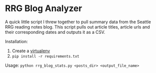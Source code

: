 # RRG Blog Analyzer

A quick little script I threw together to pull summary data from the Seattle RRG reading notes blog. This script pulls out article titles, article urls and their corresponding dates and outputs it as a CSV. 

Installation:
1. Create a [virtualenv](https://virtualenv.pypa.io/en/stable/userguide/#usage)
2. `pip install -r requirements.txt`

Usage: `python rrg_blog_stats.py <posts_dir> <output_file_name>`
    
